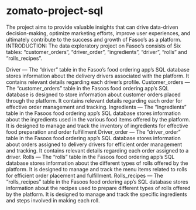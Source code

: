 # zomato-project-sql
The project aims to provide valuable insights that can drive data-driven decision-making, optimize marketing efforts, improve user experiences, and ultimately contribute to the success and growth of Fasoo’s as a platform.
INTRODUCTION: The data exploratory project on Fasoo’s consists of Six tables: “customer_orders”, “driver_order”, “ingredients”, “driver”, “rolls” and “rolls_recipes”.

Driver — The “driver” table in the Fasoo’s food ordering app’s SQL database stores information about the delivery drivers associated with the platform. It contains relevant details regarding each driver’s profile.
Customer_orders — The “customer_orders” table in the Fasoos food ordering app’s SQL database is designed to store information about customer orders placed through the platform. It contains relevant details regarding each order for effective order management and tracking.
Ingredients — The “Ingredients” table in the Fasoos food ordering app’s SQL database stores information about the ingredients used in the various food items offered by the platform. It is designed to manage and track the inventory of ingredients for effective food preparation and order fulfillment
Driver_order — The “driver_order” table in the Fasoos food ordering app’s SQL database stores information about orders assigned to delivery drivers for efficient order management and tracking. It contains relevant details regarding each order assigned to a driver.
Rolls — The “rolls” table in the Fasoos food ordering app’s SQL database stores information about the different types of rolls offered by the platform. It is designed to manage and track the menu items related to rolls for efficient order placement and fulfillment.
Rolls_recipes — The “rolls_recipes” table in the Fasoos food ordering app’s SQL database stores information about the recipes used to prepare different types of rolls offered by the platform. It is designed to manage and track the specific ingredients and steps involved in making each roll.
